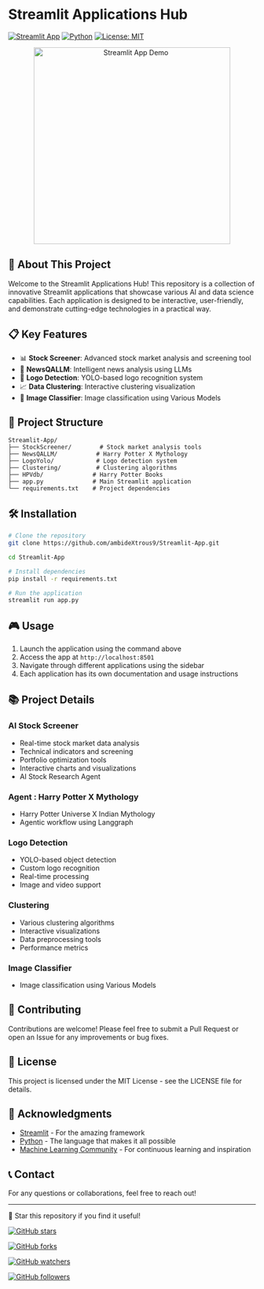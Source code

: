 # Streamlit Applications Hub

[![Streamlit App](https://img.shields.io/badge/Streamlit-App-blue?logo=streamlit)](https://ambidextrous.streamlit.app/)
[![Python](https://img.shields.io/badge/Python-3.8+-blue)](https://www.python.org/)
[![License: MIT](https://img.shields.io/badge/License-MIT-yellow.svg)](https://opensource.org/licenses/MIT)

<p align="center">
  <img src="thor.gif" alt="Streamlit App Demo" width="400"/>
</p>

## 🚀 About This Project

Welcome to the Streamlit Applications Hub! This repository is a collection of innovative Streamlit applications that showcase various AI and data science capabilities. Each application is designed to be interactive, user-friendly, and demonstrate cutting-edge technologies in a practical way.

## 📋 Key Features

- 📊 **Stock Screener**: Advanced stock market analysis and screening tool
- 📖 **NewsQALLM**: Intelligent news analysis using LLMs
- 🎯 **Logo Detection**: YOLO-based logo recognition system
- 📈 **Data Clustering**: Interactive clustering visualization
- 🧠 **Image Classifier**: Image classification using Various Models

## 📁 Project Structure

```
Streamlit-App/
├── StockScreener/        # Stock market analysis tools
├── NewsQALLM/           # Harry Potter X Mythology
├── LogoYolo/            # Logo detection system
├── Clustering/          # Clustering algorithms
├── HPVdb/              # Harry Potter Books
├── app.py              # Main Streamlit application
└── requirements.txt    # Project dependencies
```

## 🛠️ Installation

```bash
# Clone the repository
git clone https://github.com/ambideXtrous9/Streamlit-App.git

cd Streamlit-App

# Install dependencies
pip install -r requirements.txt

# Run the application
streamlit run app.py
```

## 🎮 Usage

1. Launch the application using the command above
2. Access the app at `http://localhost:8501`
3. Navigate through different applications using the sidebar
4. Each application has its own documentation and usage instructions

## 📚 Project Details

### AI Stock Screener
- Real-time stock market data analysis
- Technical indicators and screening
- Portfolio optimization tools
- Interactive charts and visualizations
- AI Stock Research Agent

### Agent : Harry Potter X Mythology
- Harry Potter Universe X Indian Mythology 
- Agentic workflow using Langgraph

### Logo Detection
- YOLO-based object detection
- Custom logo recognition
- Real-time processing
- Image and video support

### Clustering
- Various clustering algorithms
- Interactive visualizations
- Data preprocessing tools
- Performance metrics

### Image Classifier
- Image classification using Various Models


## 🤝 Contributing

Contributions are welcome! Please feel free to submit a Pull Request or open an Issue for any improvements or bug fixes.

## 📄 License

This project is licensed under the MIT License - see the LICENSE file for details.

## 🙏 Acknowledgments

- [Streamlit](https://streamlit.io/) - For the amazing framework
- [Python](https://www.python.org/) - The language that makes it all possible
- [Machine Learning Community](https://www.kaggle.com/) - For continuous learning and inspiration

## 📞 Contact

For any questions or collaborations, feel free to reach out!

---

🌟 Star this repository if you find it useful!

[![GitHub stars](https://img.shields.io/github/stars/ambideXtrous9/Streamlit-App.svg?style=social&label=Star)](https://github.com/ambideXtrous9/Streamlit-App)

[![GitHub forks](https://img.shields.io/github/forks/ambideXtrous9/Streamlit-App.svg?style=social&label=Fork)](https://github.com/ambideXtrous9/Streamlit-App/fork)

[![GitHub watchers](https://img.shields.io/github/watchers/ambideXtrous9/Streamlit-App.svg?style=social&label=Watch)](https://github.com/ambideXtrous9/Streamlit-App/watchers)

[![GitHub followers](https://img.shields.io/github/followers/ambideXtrous9.svg?style=social&label=Follow)](https://github.com/ambideXtrous9/followers)
